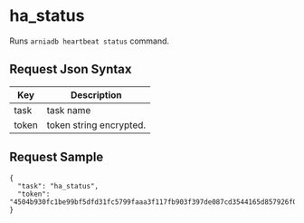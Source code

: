 # ha_status

Runs `arniadb heartbeat status` command.

## Request Json Syntax

| **Key** | **Description** |
| --- | --- |
| task | task name |
| token | token string encrypted. |

## Request Sample

```
{
  "task": "ha_status",
  "token": "4504b930fc1be99bf5dfd31fc5799faaa3f117fb903f397de087cd3544165d857926f07dd201b6aa"
}
```
